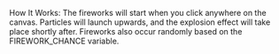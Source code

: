 How It Works:
The fireworks will start when you click anywhere on the canvas.
Particles will launch upwards, and the explosion effect will take place shortly after.
Fireworks also occur randomly based on the FIREWORK_CHANCE variable.
